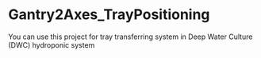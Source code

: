 # Gantry2Axes_TrayPositioning
You can use this project for tray transferring system in Deep Water Culture (DWC) hydroponic system
